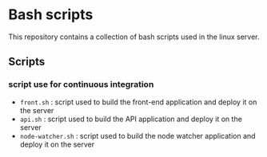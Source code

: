 # Bash scripts

This repository contains a collection of bash scripts used in the linux server.

## Scripts

### script use for continuous integration

- `front.sh` : script used to build the front-end application and deploy it on the server
- `api.sh` : script used to build the API application and deploy it on the server
- `node-watcher.sh` : script used to build the node watcher application and deploy it on the server
